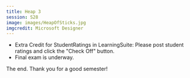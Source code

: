```yaml
---
title: Heap 3
session: S28
image: images/HeapOfSticks.jpg
imgcredit: Microsoft Designer
---
```


* Extra Credit for StudentRatings in LearningSuite: Please post student ratings and click the "Check Off" button.
* Final exam is underway.

The end. Thank you for a good semester!